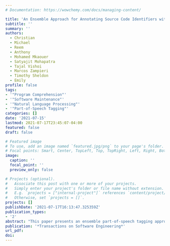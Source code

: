 ```yaml
---
# Documentation: https://wowchemy.com/docs/managing-content/

title: 'An Ensemble Approach for Annotating Source Code Identifiers with Part-of-speech Tags'
subtitle: ''
summary: ''
authors:
  - Christian
  - Michael
  - Reem
  - Anthony
  - Mohamed Mkaouer
  - Satyajit Mohapatra
  - Tajal Vishoi
  - Marcos Zampieri
  - Timothy Sheldon
  - Emily
profile: false
tags:
- '"Program Comprehension"'
- '"Software Maintenance"'
- '"Natural Language Processing"'
- '"Part-of-Speech Tagging"'
categories: []
date: '2021-07-15'
lastmod: 2021-07-17T23:45:07-04:00
featured: false
draft: false

# Featured image
# To use, add an image named `featured.jpg/png` to your page's folder.
# Focal points: Smart, Center, TopLeft, Top, TopRight, Left, Right, BottomLeft, Bottom, BottomRight.
image:
  caption: ''
  focal_point: ''
  preview_only: false

# Projects (optional).
#   Associate this post with one or more of your projects.
#   Simply enter your project's folder or file name without extension.
#   E.g. `projects = ["internal-project"]` references `content/project/deep-learning/index.md`.
#   Otherwise, set `projects = []`.
projects: []
publishDate: '2021-07-17T16:13:47.325359Z'
publication_types:
- '2'
abstract: "This paper presents an ensemble part-of-speech tagging approach for source code identifiers. Ensemble tagging is a technique that uses machine-learning and the output from multiple part-of-speech taggers to annotate natural language text at a higher quality than the part-of-speech taggers are able to obtain independently. Our ensemble uses three state-of-the-art part-of-speech taggers: SWUM, POSSE, and Stanford. We study the quality of the ensemble's annotations on five different types of identifier names: function, class, attribute, parameter, and declaration statement, at the level of both individual words and full identifier names. We also study and discuss the weaknesses of our tagger to promote the future amelioration of these problems through further research. Our results show that the ensemble achieves 75% accuracy at the identifier level and 84-86% accuracy at the word level. This is an increase of +17% points at the identifier level from the closest independent part-of-speech tagger."
publication: '*Transactions on Software Engineering*'
url_pdf: 
doi:
---
```

